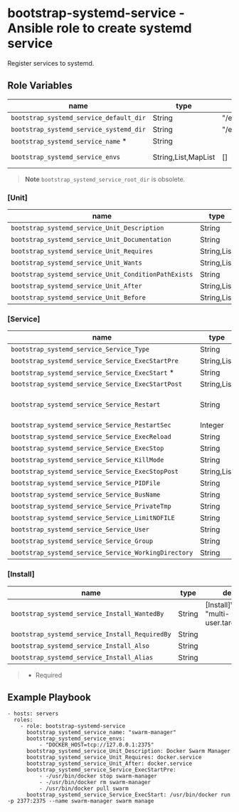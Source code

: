 
bootstrap-systemd-service - Ansible role to create systemd service
===============

Register services to systemd.

Role Variables
--------------

|name                |type    |default|description
|--------------------|--------|-------|-------------
|`bootstrap_systemd_service_default_dir`|String|"/etc/default"|envs file path
|`bootstrap_systemd_service_systemd_dir`|String|"/etc/systemd/system"|systemd path
|`bootstrap_systemd_service_name` * |String||service name
|`bootstrap_systemd_service_envs`|String,List,MapList|[]|envs (/etc/default/:name)

> **Note**
> `bootstrap_systemd_service_root_dir` is obsolete.


### [Unit]


|name                |type    |default|description
|--------------------|--------|-------|-------------
|`bootstrap_systemd_service_Unit_Description`|String||[Unit]Description
|`bootstrap_systemd_service_Unit_Documentation`|String||[Unit]Documentation
|`bootstrap_systemd_service_Unit_Requires`|String,List||[Unit]Requires
|`bootstrap_systemd_service_Unit_Wants`|String,List||[Unit]Wants
|`bootstrap_systemd_service_Unit_ConditionPathExists`|String||[Unit]ConditionPathExists
|`bootstrap_systemd_service_Unit_After`|String,List||[Unit]After
|`bootstrap_systemd_service_Unit_Before`|String,List||[Unit]Before


### [Service]


|name                |type    |default|description
|--------------------|--------|-------|-------------
|`bootstrap_systemd_service_Service_Type`|String|"simple"|[Service]Type
|`bootstrap_systemd_service_Service_ExecStartPre`|String,List||[Service]ExecStartPre
|`bootstrap_systemd_service_Service_ExecStart` * |String||[Service]ExecStart
|`bootstrap_systemd_service_Service_ExecStartPost`|String,List||[Service]ExecStartPost
|`bootstrap_systemd_service_Service_Restart`|String|"no"| [Service]Restart "no" or "always" or "on-success" or "on-failure"
|`bootstrap_systemd_service_Service_RestartSec`|Integer|| [Service]RestartSec
|`bootstrap_systemd_service_Service_ExecReload`|String|| [Service]ExecReload
|`bootstrap_systemd_service_Service_ExecStop`|String|| [Service]ExecStop
|`bootstrap_systemd_service_Service_KillMode`|String|| [Service]KillMode
|`bootstrap_systemd_service_Service_ExecStopPost`|String,List|| [Service]ExecStopPost
|`bootstrap_systemd_service_Service_PIDFile`|String|| [Service]PIDFile
|`bootstrap_systemd_service_Service_BusName`|String|| [Service]BusName
|`bootstrap_systemd_service_Service_PrivateTmp`|String|| [Service]PrivateTmp
|`bootstrap_systemd_service_Service_LimitNOFILE`|String|| [Service]LimitNOFILE
|`bootstrap_systemd_service_Service_User`|String|| [Service]User
|`bootstrap_systemd_service_Service_Group`|String|| [Service]Group
|`bootstrap_systemd_service_Service_WorkingDirectory`|String|| [Service]WorkingDirectory



### [Install]

|name                |type    |default|description
|--------------------|--------|-------|-------------
|`bootstrap_systemd_service_Install_WantedBy`|String|[Install]WantedBy "multi-user.target"|[Install]WantedBy
|`bootstrap_systemd_service_Install_RequiredBy`|String||[Install]RequiredBy
|`bootstrap_systemd_service_Install_Also`|String||[Install]Also
|`bootstrap_systemd_service_Install_Alias`|String||[Install]Alias


> * Required

Example Playbook
----------------

    - hosts: servers
      roles:
        - role: bootstrap-systemd-service
          bootstrap_systemd_service_name: "swarm-manager"
          bootstrap_systemd_service_envs:
              - "DOCKER_HOST=tcp://127.0.0.1:2375"
          bootstrap_systemd_service_Unit_Description: Docker Swarm Manager
          bootstrap_systemd_service_Unit_Requires: docker.service
          bootstrap_systemd_service_Unit_After: docker.service
          bootstrap_systemd_service_Service_ExecStartPre:
              - -/usr/bin/docker stop swarm-manager
              - -/usr/bin/docker rm swarm-manager
              - /usr/bin/docker pull swarm
          bootstrap_systemd_service_Service_ExecStart: /usr/bin/docker run -p 2377:2375 --name swarm-manager swarm manage
